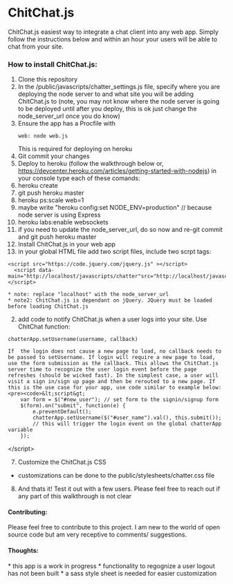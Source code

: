 ChitChat.js
============

ChitChat.js easiest way to integrate a chat client into any web app. Simply follow the instructions below 
and within an hour your users will be able to chat from your site.


<h3>How to install ChitChat.js:</h3>

1. Clone this repository
2. In the /public/javascripts/chatter_settings.js file, specify where you are deploying the node server to and what site
    you will be adding ChitChat.js to (note, you may not know where the node server is going to be deployed until after
    you deploy, this is ok just change the node_server_url once you do know)
3. Ensure the app has a Procfile with 
    <pre><code>web: node web.js</code></pre>
    This is required for deploying on heroku
4. Git commit your changes
5. Deploy to heroku (follow the walkthrough below or, https://devcenter.heroku.com/articles/getting-started-with-nodejs)
  in your console type each of these comands:
  1. heroku create
  2. git push heroku master
  3. heroku ps:scale web=1
  4. maybe write "heroku config:set NODE_ENV=production" // because node server is using Express
  5. heroku labs:enable websockets
  6. if you need to update the node_server_url, do so now and re-git commit and git push heroku master
6. Install ChitChat.js in your web app
  1. in your global HTML file add two script files, include two scrpt tags:
  <pre><code>&lt;script src="https://code.jquery.com/jquery.js" &gt;&lt;/script&gt;
  &lt;script data-main="http://localhost/javascripts/chatter"src="http://localhost/javascripts/require.js"&gt;&lt;/script&gt;</code></pre>
    * note: replace "localhost" with the node_server_url
    * note2: ChitChat.js is dependant on jQuery. JQuery must be loaded before loading ChitChat.js
  2. add code to notify ChitChat.js when a user logs into your site. Use ChitChat function:
<pre><code>chatterApp.setUsername(username, callback)</code></pre>
    If  the login does not cause a new page to load, no callback needs to be passed to setUsername. If login will require a new page to load, use the form submission as the callback. This allows the ChitChat.js server time to recognize the user login event before the page refreshes (should be wicked fast). In the simplest case, a user will visit a sign in/sign up page and then be rerouted to a new page. If this is the use case for your app, use code similar to example below:
    <pre><code>&lt;script&gt;
        var form = $("#new_user"); // set form to the signin/signup form
        $(form).on("submit", function(e) {
            e.preventDefault();
            chatterApp.setUsername($("#user_name").val(), this.submit());
            // this will trigger the login event on the global chatterApp variable
        });
&lt;/script&gt;</code></pre>

7. Customize the ChitChat.js CSS
  * customizations can be done to the public/stylesheets/chatter.css file
  
8. And thats it! Test it out with a few users. Please feel free to reach out if any part of this walkthrough is not clear

<h4>Contributing:</h4>
Please feel free to contribute to this project. I am new to the world of open source code but am very receptive to comments/
  suggestions.
  
<h4>Thoughts:</h4>
* this app is a work in progress
* functionality to regognize a user logout has not been built
* a sass style sheet is needed for easier customization
